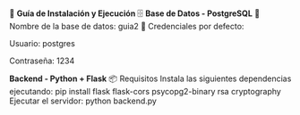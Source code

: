 📘 **Guía de Instalación y Ejecución**
🗄️ **Base de Datos - PostgreSQL**
📌 Nombre de la base de datos: guia2
🔐 Credenciales por defecto:

Usuario: postgres

Contraseña: 1234

**Backend - Python + Flask**
📦 Requisitos
Instala las siguientes dependencias ejecutando:
  pip install flask flask-cors psycopg2-binary rsa cryptography
Ejecutar el servidor:
  python backend.py
